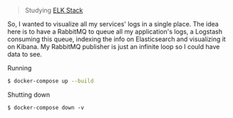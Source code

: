 > Studying [ELK Stack](https://www.elastic.co/elk-stack)

So, I wanted to visualize all my services' logs in a single place. The idea here is to have a RabbitMQ
to queue all my application's logs, a Logstash consuming this queue, indexing the info on Elasticsearch
and visualizing it on Kibana. My RabbitMQ publisher is just an infinite loop so I could have data to see.

Running
```bash
$ docker-compose up --build
```

Shutting down
```
$ docker-compose down -v
```